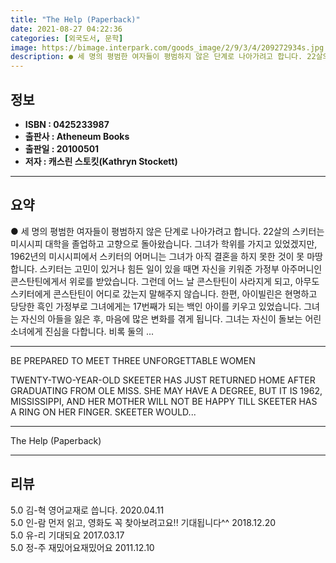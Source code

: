 ```yaml
---
title: "The Help (Paperback)"
date: 2021-08-27 04:22:36
categories: [외국도서, 문학]
image: https://bimage.interpark.com/goods_image/2/9/3/4/209272934s.jpg
description: ● 세 명의 평범한 여자들이 평범하지 않은 단계로 나아가려고 합니다. 22살의 스키터는 미시시피 대학을 졸업하고 고향으로 돌아왔습니다. 그녀가 학위를 가지고 있었겠지만, 1962년의 미시시피에서 스키터의 어머니는 그녀가 아직 결혼을 하지 못한 것이 못 마땅합니다. 스키터는 고민이 있거
---
```


## **정보**

- **ISBN : 0425233987**
- **출판사 : Atheneum Books**
- **출판일 : 20100501**
- **저자 : 캐스린 스토킷(Kathryn Stockett)**

------



## **요약**

●  세 명의 평범한 여자들이 평범하지 않은 단계로 나아가려고 합니다. 22살의 스키터는 미시시피 대학을 졸업하고 고향으로 돌아왔습니다. 그녀가 학위를 가지고 있었겠지만, 1962년의 미시시피에서 스키터의 어머니는 그녀가 아직 결혼을 하지 못한 것이 못 마땅합니다. 스키터는 고민이 있거나 힘든 일이 있을 때면 자신을 키워준 가정부 아주머니인 콘스탄틴에게서 위로를 받았습니다. 그런데 어느 날 콘스탄틴이 사라지게 되고, 아무도 스키터에게 콘스탄틴이 어디로 갔는지 말해주지 않습니다. 한편, 아이빌린은 현명하고 당당한 흑인 가정부로 그녀에게는 17번째가 되는 백인 아이를 키우고 있었습니다. 그녀는 자신의 아들을 잃은 후, 마음에 많은 변화를 겪게 됩니다. 그녀는 자신이 돌보는 어린 소녀에게 진심을 다합니다. 비록 둘의 ...

------

BE PREPARED TO MEET THREE UNFORGETTABLE WOMEN

TWENTY-TWO-YEAR-OLD SKEETER HAS JUST RETURNED HOME AFTER GRADUATING FROM OLE MISS. SHE MAY HAVE A DEGREE, BUT IT IS 1962, MISSISSIPPI, AND HER MOTHER WILL NOT BE HAPPY TILL SKEETER HAS A RING ON HER FINGER. SKEETER WOULD... 

------


The Help (Paperback) 

------


## **리뷰** 

5.0 김-혁 영어교재로 씁니다.  2020.04.11 <br/>5.0 인-람 먼저 읽고, 영화도 꼭 찾아보려고요!! 기대됩니다^^ 2018.12.20 <br/>5.0 유-리 기대되요 2017.03.17 <br/>5.0 정-주 재밌어요재밌어요 2011.12.10 <br/>